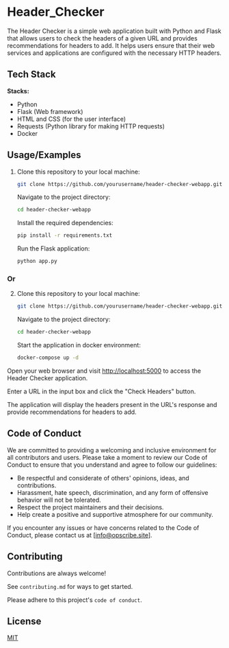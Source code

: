
# Header_Checker

The Header Checker is a simple web application built with Python and Flask that allows users to check the headers of a given URL and provides recommendations for headers to add. It helps users ensure that their web services and applications are configured with the necessary HTTP headers.

## Tech Stack

**Stacks:**

- Python
- Flask (Web framework)
- HTML and CSS (for the user interface)
- Requests (Python library for making HTTP requests)
- Docker

## Usage/Examples

1. Clone this repository to your local machine:

   ```bash
   git clone https://github.com/yourusername/header-checker-webapp.git
   ```

   Navigate to the project directory:

    ```bash
    cd header-checker-webapp
    ```

   Install the required dependencies:

    ```bash
    pip install -r requirements.txt
    ```

   Run the Flask application:

    ```bash
    python app.py
    ```

### Or

2. Clone this repository to your local machine:

    ```bash
    git clone https://github.com/yourusername/header-checker-webapp.git
    ```

   Navigate to the project directory:

    ```bash
    cd header-checker-webapp
    ```

   Start the application in docker environment:

    ```bash
    docker-compose up -d
    ```

Open your web browser and visit <http://localhost:5000> to access the Header Checker application.

Enter a URL in the input box and click the "Check Headers" button.

The application will display the headers present in the URL's response and provide recommendations for headers to add.

## Code of Conduct

We are committed to providing a welcoming and inclusive environment for all contributors and users. Please take a moment to review our Code of Conduct to ensure that you understand and agree to follow our guidelines:

- Be respectful and considerate of others' opinions, ideas, and contributions.
- Harassment, hate speech, discrimination, and any form of offensive behavior will not be tolerated.
- Respect the project maintainers and their decisions.
- Help create a positive and supportive atmosphere for our community.

If you encounter any issues or have concerns related to the Code of Conduct, please contact us at [info@opscribe.site].

## Contributing

Contributions are always welcome!

See `contributing.md` for ways to get started.

Please adhere to this project's `code of conduct`.

## License

[MIT](https://choosealicense.com/licenses/mit/)
